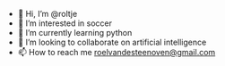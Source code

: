 - 👋 Hi, I’m @roltje
- 👀 I’m interested in soccer
- 🌱 I’m currently learning python
- 💞️ I’m looking to collaborate on artificial intelligence
- 📫 How to reach me roelvandesteenoven@gmail.com

<!---
roltje/roltje is a ✨ special ✨ repository because its `README.md` (this file) appears on your GitHub profile.
You can click the Preview link to take a look at your changes.
--->
